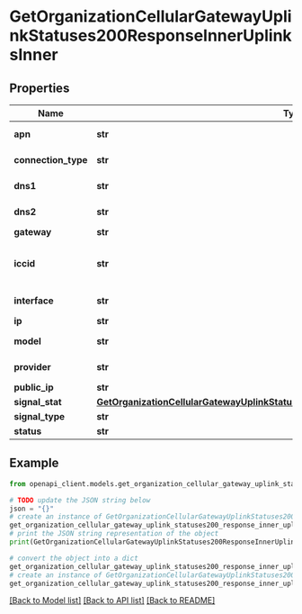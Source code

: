 # GetOrganizationCellularGatewayUplinkStatuses200ResponseInnerUplinksInner


## Properties

Name | Type | Description | Notes
------------ | ------------- | ------------- | -------------
**apn** | **str** | Access Point Name | [optional] 
**connection_type** | **str** | Connection Type | [optional] 
**dns1** | **str** | Primary DNS IP | [optional] 
**dns2** | **str** | Secondary DNS IP | [optional] 
**gateway** | **str** | Gateway IP | [optional] 
**iccid** | **str** | Integrated Circuit Card Identification Number | [optional] 
**interface** | **str** | Uplink interface | [optional] 
**ip** | **str** | Uplink IP | [optional] 
**model** | **str** | Uplink model | [optional] 
**provider** | **str** | Network Provider | [optional] 
**public_ip** | **str** | Public IP | [optional] 
**signal_stat** | [**GetOrganizationCellularGatewayUplinkStatuses200ResponseInnerUplinksInnerSignalStat**](GetOrganizationCellularGatewayUplinkStatuses200ResponseInnerUplinksInnerSignalStat.md) |  | [optional] 
**signal_type** | **str** | Signal Type | [optional] 
**status** | **str** | Uplink status | [optional] 

## Example

```python
from openapi_client.models.get_organization_cellular_gateway_uplink_statuses200_response_inner_uplinks_inner import GetOrganizationCellularGatewayUplinkStatuses200ResponseInnerUplinksInner

# TODO update the JSON string below
json = "{}"
# create an instance of GetOrganizationCellularGatewayUplinkStatuses200ResponseInnerUplinksInner from a JSON string
get_organization_cellular_gateway_uplink_statuses200_response_inner_uplinks_inner_instance = GetOrganizationCellularGatewayUplinkStatuses200ResponseInnerUplinksInner.from_json(json)
# print the JSON string representation of the object
print(GetOrganizationCellularGatewayUplinkStatuses200ResponseInnerUplinksInner.to_json())

# convert the object into a dict
get_organization_cellular_gateway_uplink_statuses200_response_inner_uplinks_inner_dict = get_organization_cellular_gateway_uplink_statuses200_response_inner_uplinks_inner_instance.to_dict()
# create an instance of GetOrganizationCellularGatewayUplinkStatuses200ResponseInnerUplinksInner from a dict
get_organization_cellular_gateway_uplink_statuses200_response_inner_uplinks_inner_from_dict = GetOrganizationCellularGatewayUplinkStatuses200ResponseInnerUplinksInner.from_dict(get_organization_cellular_gateway_uplink_statuses200_response_inner_uplinks_inner_dict)
```
[[Back to Model list]](../README.md#documentation-for-models) [[Back to API list]](../README.md#documentation-for-api-endpoints) [[Back to README]](../README.md)


